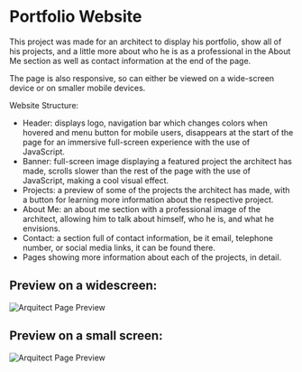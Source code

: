 # Portfolio Website
This project was made for an architect to display his portfolio, show all of his projects, and a little more about who he is as a professional in the About Me section as well as contact information at the end of the page.

The page is also responsive, so can either be viewed on a wide-screen device or on smaller mobile devices.

Website Structure:

- Header: displays logo, navigation bar which changes colors when hovered and menu button for mobile users, disappears at the start of the page for an immersive full-screen experience with the use of JavaScript.
- Banner: full-screen image displaying a featured project the architect has made, scrolls slower than the rest of the page with the use of JavaScript, making a cool visual effect.
- Projects: a preview of some of the projects the architect has made, with a button for learning more information about the respective project.
- About Me: an about me section with a professional image of the architect, allowing him to talk about himself, who he is, and what he envisions.
- Contact: a section full of contact information, be it email, telephone number, or social media links, it can be found there. 
- Pages showing more information about each of the projects, in detail.
## Preview on a widescreen:
![Arquitect Page Preview](https://cdn.discordapp.com/attachments/953366989634699314/961289939453100053/ArchitectWidePage.png)
## Preview on a small screen:
![Arquitect Page Preview](https://cdn.discordapp.com/attachments/953366989634699314/961291348034613309/MobilePreview.png)
